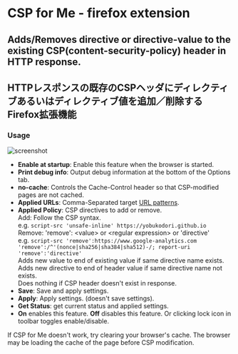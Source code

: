 # CSP for Me - firefox extension
## Adds/Removes directive or directive-value to the existing CSP(content-security-policy) header in HTTP response.
## HTTPレスポンスの既存のCSPヘッダにディレクティブあるいはディレクティブ値を追加／削除するFirefox拡張機能
### Usage
![screenshot](https://yobukodori.github.io/freedom/image/csp-for-me-screenshot.jpg)
- **Enable at startup**: Enable this feature when the browser is started.  
- **Print debug info**:  Output debug information at the bottom of the Options tab.  
- **no-cache**:  Controls the Cache-Control header so that CSP-modified pages are not cached.  
- **Applied URLs**: Comma-Separated target [URL patterns](https://developer.mozilla.org/en-US/docs/Mozilla/Add-ons/WebExtensions/Match_patterns).
- **Applied Policy**: CSP directives to add or remove.  
Add: Follow the CSP syntax.  
e.g. `script-src 'unsafe-inline' https://yobukodori.github.io`  
Remove: 'remove': \<value\> or \<regular expression\> or 'directive'  
e.g. `script-src 'remove':https://www.google-analytics.com 'remove':/^'(nonce|sha256|sha384|sha512)-/; report-uri 'remove':'directive'`  
Adds new value to end of existing value if same directive name exists.  
Adds new directive to end of header value if same directive name not exists.  
Does nothing if CSP header doesn't exist in response.
- **Save**: Save and apply settings.
- **Apply**: Apply settings. (doesn't save settings).
- **Get Status**: get current status and applied settings.
- **On** enables this feature. **Off** disables this feature. Or clicking  lock icon in toolbar toggles enable/disable. 
  
If CSP for Me doesn't work, try clearing your browser's cache. The browser may be loading the cache of the page before CSP modification.
